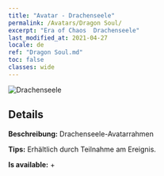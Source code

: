 ```yaml
---
title: "Avatar - Drachenseele"
permalink: /Avatars/Dragon Soul/
excerpt: "Era of Chaos  Drachenseele"
last_modified_at: 2021-04-27
locale: de
ref: "Dragon Soul.md"
toc: false
classes: wide
---
```

 ![Drachenseele](/images/a/avatarFrame_52.png)

## Details

 **Beschreibung:** Drachenseele-Avatarrahmen 

 **Tips:** Erhältlich durch Teilnahme am Ereignis. 

 **Is available:**  + 

